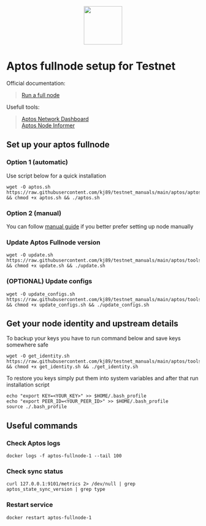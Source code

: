 <p align="center">
  <img width="100" height="auto" src="https://user-images.githubusercontent.com/50621007/165930080-4f541b46-1ae3-461c-acc9-de72d7ab93b7.png">
</p>

# Aptos fullnode setup for Testnet
Official documentation:
> [Run a full node](https://aptos.dev/tutorials/run-a-fullnode)

Usefull tools:
> [Aptos Network Dashboard](https://status.devnet.aptos.dev/)\
> [Aptos Node Informer](http://node-tools.net/aptos/tester/)

## Set up your aptos fullnode
### Option 1 (automatic)
Use script below for a quick installation
```
wget -O aptos.sh https://raw.githubusercontent.com/kj89/testnet_manuals/main/aptos/aptos.sh && chmod +x aptos.sh && ./aptos.sh
```

### Option 2 (manual)
You can follow [manual guide](https://github.com/kj89/testnet_manuals/blob/main/aptos/manual_install.md) if you better prefer setting up node manually

### Update Aptos Fullnode version
```
wget -O update.sh https://raw.githubusercontent.com/kj89/testnet_manuals/main/aptos/tools/update.sh && chmod +x update.sh && ./update.sh
```

### (OPTIONAL) Update configs
```
wget -O update_configs.sh https://raw.githubusercontent.com/kj89/testnet_manuals/main/aptos/tools/update_configs.sh && chmod +x update_configs.sh && ./update_configs.sh
```

## Get your node identity and upstream details
To backup your keys you have to run command below and save keys somewhere safe
```
wget -O get_identity.sh https://raw.githubusercontent.com/kj89/testnet_manuals/main/aptos/tools/get_identity.sh && chmod +x get_identity.sh && ./get_identity.sh
```

To restore you keys simply put them into system variables and after that run installation script
```
echo "export KEY=<YOUR_KEY>" >> $HOME/.bash_profile
echo "export PEER_ID=<YOUR_PEER_ID>" >> $HOME/.bash_profile
source ./.bash_profile
```

## Useful commands
### Check Aptos logs
```
docker logs -f aptos-fullnode-1 --tail 100
```

### Check sync status
```
curl 127.0.0.1:9101/metrics 2> /dev/null | grep aptos_state_sync_version | grep type
```

### Restart service
```
docker restart aptos-fullnode-1
```
